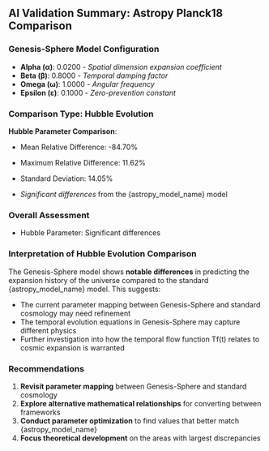 ## AI Validation Summary: Astropy Planck18 Comparison

### Genesis-Sphere Model Configuration
- **Alpha (α)**: 0.0200 - *Spatial dimension expansion coefficient*
- **Beta (β)**: 0.8000 - *Temporal damping factor*
- **Omega (ω)**: 1.0000 - *Angular frequency*
- **Epsilon (ε)**: 0.1000 - *Zero-prevention constant*

### Comparison Type: Hubble Evolution

**Hubble Parameter Comparison**:
- Mean Relative Difference: -84.70%
- Maximum Relative Difference: 11.62%
- Standard Deviation: 14.05%

- *Significant differences* from the {astropy_model_name} model

### Overall Assessment
- Hubble Parameter: Significant differences

### Interpretation of Hubble Evolution Comparison
The Genesis-Sphere model shows **notable differences** in predicting the expansion history of the universe compared to the standard {astropy_model_name} model. This suggests:
- The current parameter mapping between Genesis-Sphere and standard cosmology may need refinement
- The temporal evolution equations in Genesis-Sphere may capture different physics
- Further investigation into how the temporal flow function Tf(t) relates to cosmic expansion is warranted

### Recommendations
1. **Revisit parameter mapping** between Genesis-Sphere and standard cosmology
2. **Explore alternative mathematical relationships** for converting between frameworks
3. **Conduct parameter optimization** to find values that better match {astropy_model_name}
4. **Focus theoretical development** on the areas with largest discrepancies